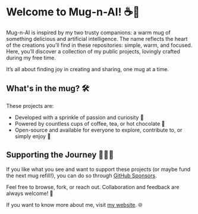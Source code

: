 # Welcome to Mug-n-AI! ☕🤖

Mug-n-AI is inspired by my two trusty companions: a warm mug of something delicious and artificial intelligence. The name reflects the heart of the creations you’ll find in these repositories: simple, warm, and focused. Here, you’ll discover a collection of my public projects, lovingly crafted during my free time.

It’s all about finding joy in creating and sharing, one mug at a time.

## What's in the mug? 🛠️

These projects are:

- Developed with a sprinkle of passion and curiosity 🌟
- Powered by countless cups of coffee, tea, or hot chocolate 🍵
- Open-source and available for everyone to explore, contribute to, or simply enjoy 🚀

## Supporting the Journey 🚶‍♂️✨

If you like what you see and want to support these projects (or maybe fund the next mug refill!), you can do so through [GitHub Sponsors](https://github.com/sponsors).

Feel free to browse, fork, or reach out. Collaboration and feedback are always welcome! 💬

If you want to know more about me, visit [my website](https://lorenzomugnai.com/). 🌐
